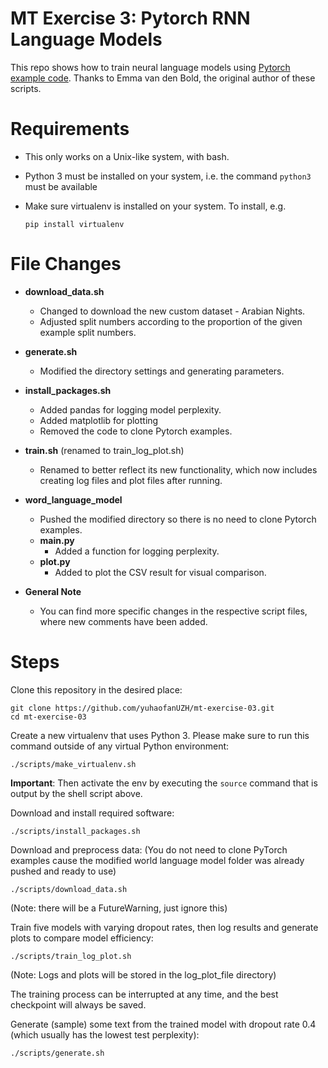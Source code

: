 # MT Exercise 3: Pytorch RNN Language Models

This repo shows how to train neural language models using [Pytorch example code](https://github.com/pytorch/examples/tree/master/word_language_model). Thanks to Emma van den Bold, the original author of these scripts. 

# Requirements

- This only works on a Unix-like system, with bash.
- Python 3 must be installed on your system, i.e. the command `python3` must be available
- Make sure virtualenv is installed on your system. To install, e.g.

    `pip install virtualenv`
    
# File Changes

- **download_data.sh**
  - Changed to download the new custom dataset - Arabian Nights.
  - Adjusted split numbers according to the proportion of the given example split numbers.

- **generate.sh**
  - Modified the directory settings and generating parameters.

- **install_packages.sh**
  - Added pandas for logging model perplexity.
  - Added matplotlib for plotting
  - Removed the code to clone Pytorch examples.

- **train.sh** (renamed to train_log_plot.sh)
  - Renamed to better reflect its new functionality, which now includes creating log files and plot files after running.

- **word_language_model**
  - Pushed the modified directory so there is no need to clone Pytorch examples.
  - **main.py**
    - Added a function for logging perplexity.
  - **plot.py**
    - Added to plot the CSV result for visual comparison.

- **General Note**
  - You can find more specific changes in the respective script files, where new comments have been added.


# Steps

Clone this repository in the desired place:

    git clone https://github.com/yuhaofanUZH/mt-exercise-03.git
    cd mt-exercise-03

Create a new virtualenv that uses Python 3. Please make sure to run this command outside of any virtual Python environment:

    ./scripts/make_virtualenv.sh

**Important**: Then activate the env by executing the `source` command that is output by the shell script above.

Download and install required software:

    ./scripts/install_packages.sh

Download and preprocess data: (You do not need to clone PyTorch examples cause the modified world language model folder was already pushed and ready to use)

    ./scripts/download_data.sh

(Note: there will be a FutureWarning, just ignore this)

Train five models with varying dropout rates, then log results and generate plots to compare model efficiency:

    ./scripts/train_log_plot.sh
    
(Note: Logs and plots will be stored in the log_plot_file directory)

The training process can be interrupted at any time, and the best checkpoint will always be saved.

Generate (sample) some text from the trained model with dropout rate 0.4 (which usually has the lowest test perplexity):

    ./scripts/generate.sh


